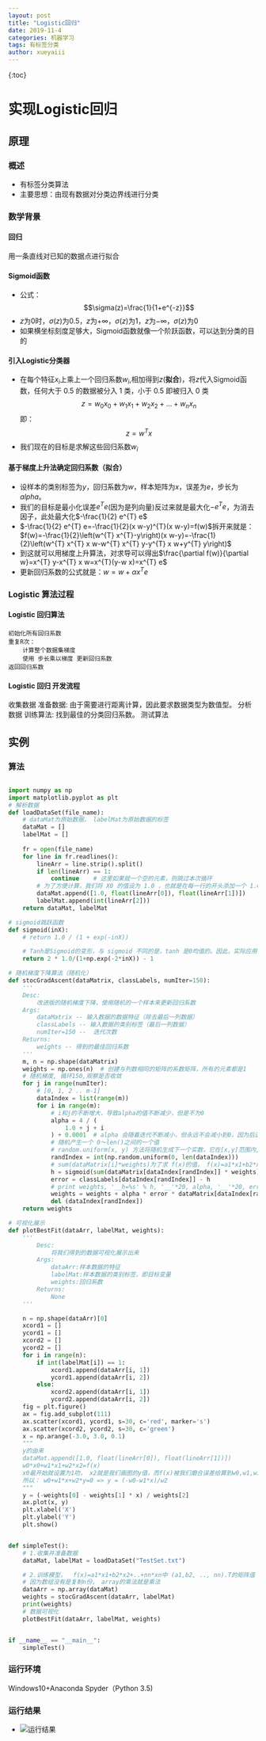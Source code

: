 ```yaml
---
layout: post
title: "Logistic回归"
date: 2019-11-4
categories: 机器学习
tags: 有标签分类
author: xueyaiii
---
```

{:toc}
<head>
    <script src="https://cdn.mathjax.org/mathjax/latest/MathJax.js?config=TeX-AMS-MML_HTMLorMML" type="text/javascript"></script>
    <script type="text/x-mathjax-config">
        MathJax.Hub.Config({
            tex2jax: {
            skipTags: ['script', 'noscript', 'style', 'textarea', 'pre'],
            inlineMath: [['$','$']]
            }
        });
    </script>
</head>

# 实现Logistic回归
## 原理
### 概述
- 有标签分类算法
- 主要思想：由现有数据对分类边界线进行分类  

### 数学背景
#### 回归
用一条直线对已知的数据点进行拟合
#### Sigmoid函数
- 公式：
$$\sigma(z)=\frac{1}{1+e^{-z}}$$
- $z$为0时，$\sigma(z)$为0.5，$z$为$+\infty$，$\sigma(z)$为1，$z$为$-\infty$，$\sigma(z)$为0
- 如果横坐标刻度足够大，Sigmoid函数就像一个阶跃函数，可以达到分类的目的  

#### 引入Logistic分类器
- 在每个特征$x_{i}$上乘上一个回归系数$w_{i}$,相加得到$z$(**拟合**)，将$z$代入Sigmoid函数，任何大于 0.5 的数据被分入 1 类，小于 0.5 即被归入 0 类
$$z=w_{0} x_{0}+w_{1} x_{1}+w_{2} x_{2}+\ldots+w_{n} x_{n}$$
即：
$$z=w^{T} x$$
- 我们现在的目标是求解这些回归系数$w_{i}$  

#### 基于梯度上升法确定回归系数（拟合）
- 设样本的类别标签为$y$，回归系数为$w$，样本矩阵为$x$，误差为$e$，步长为$alpha$。
- 我们的目标是最小化误差$e^{T} e$(因为是列向量)反过来就是最大化$-e^{T} e$，为消去因子，此处最大化$-\frac{1}{2} e^{T} e$
- $-\frac{1}{2} e^{T} e=-\frac{1}{2}(x w-y)^{T}(x w-y)=f(w)$拆开来就是：$f(w)=-\frac{1}{2}\left(w^{T} x^{T}-y\right)(x w-y)=-\frac{1}{2}\left(w^{T} x^{T} x w-w^{T} x^{T} y-y^{T} x w+y^{T} y\right)$
- 到这就可以用梯度上升算法，对求导可以得出$\frac{\partial f(w)}{\partial w}=x^{T} y-x^{T} x w=x^{T}(y-w x)=x^{T} e$
- 更新回归系数的公式就是：$w=w+\alpha x^{T} e$  

### Logistic 算法过程
#### Logistic 回归算法
```
初始化所有回归系数  
重复R次：  
    计算整个数据集梯度
    使用 步长乘以梯度 更新回归系数
返回回归系数
```
#### Logistic 回归 开发流程
收集数据
准备数据: 由于需要进行距离计算，因此要求数据类型为数值型。
分析数据
训练算法: 找到最佳的分类回归系数。
测试算法
## 实例
### 算法
```python

import numpy as np
import matplotlib.pyplot as plt
# 解析数据
def loadDataSet(file_name):
    # dataMat为原始数据， labelMat为原始数据的标签
    dataMat = []
    labelMat = []
    
    fr = open(file_name)
    for line in fr.readlines():
        lineArr = line.strip().split()
        if len(lineArr) == 1:
            continue    # 这里如果就一个空的元素，则跳过本次循环
        # 为了方便计算，我们将 X0 的值设为 1.0 ，也就是在每一行的开头添加一个 1.0 作为 X0
        dataMat.append([1.0, float(lineArr[0]), float(lineArr[1])])
        labelMat.append(int(lineArr[2]))
    return dataMat, labelMat

# sigmoid跳跃函数
def sigmoid(inX):
    # return 1.0 / (1 + exp(-inX))

    # Tanh是Sigmoid的变形，与 sigmoid 不同的是，tanh 是0均值的。因此，实际应用中，tanh 会比 sigmoid 更好。
    return 2 * 1.0/(1+np.exp(-2*inX)) - 1

# 随机梯度下降算法（随机化）
def stocGradAscent(dataMatrix, classLabels, numIter=150):
    '''
    Desc:
        改进版的随机梯度下降，使用随机的一个样本来更新回归系数
    Args:
        dataMatrix -- 输入数据的数据特征（除去最后一列数据）
        classLabels -- 输入数据的类别标签（最后一列数据）
        numIter=150 --  迭代次数
    Returns:
        weights -- 得到的最佳回归系数
    '''
    m, n = np.shape(dataMatrix)
    weights = np.ones(n)  # 创建与列数相同的矩阵的系数矩阵，所有的元素都是1
    # 随机梯度, 循环150,观察是否收敛
    for j in range(numIter):
        # [0, 1, 2 .. m-1]
        dataIndex = list(range(m))
        for i in range(m):
            # i和j的不断增大，导致alpha的值不断减少，但是不为0
            alpha = 4 / (
                1.0 + j + i
            ) + 0.0001  # alpha 会随着迭代不断减小，但永远不会减小到0，因为后边还有一个常数项0.0001
            # 随机产生一个 0～len()之间的一个值
            # random.uniform(x, y) 方法将随机生成下一个实数，它在[x,y]范围内,x是这个范围内的最小值，y是这个范围内的最大值。
            randIndex = int(np.random.uniform(0, len(dataIndex)))
            # sum(dataMatrix[i]*weights)为了求 f(x)的值， f(x)=a1*x1+b2*x2+..+nn*xn
            h = sigmoid(sum(dataMatrix[dataIndex[randIndex]] * weights))
            error = classLabels[dataIndex[randIndex]] - h
            # print weights, '__h=%s' % h, '__'*20, alpha, '__'*20, error, '__'*20, dataMatrix[randIndex]
            weights = weights + alpha * error * dataMatrix[dataIndex[randIndex]]
            del (dataIndex[randIndex])
    return weights

# 可视化展示
def plotBestFit(dataArr, labelMat, weights):
    '''
        Desc:
            将我们得到的数据可视化展示出来
        Args:
            dataArr:样本数据的特征
            labelMat:样本数据的类别标签，即目标变量
            weights:回归系数
        Returns:
            None
    '''

    n = np.shape(dataArr)[0]
    xcord1 = []
    ycord1 = []
    xcord2 = []
    ycord2 = []
    for i in range(n):
        if int(labelMat[i]) == 1:
            xcord1.append(dataArr[i, 1])
            ycord1.append(dataArr[i, 2])
        else:
            xcord2.append(dataArr[i, 1])
            ycord2.append(dataArr[i, 2])
    fig = plt.figure()
    ax = fig.add_subplot(111)
    ax.scatter(xcord1, ycord1, s=30, c='red', marker='s')
    ax.scatter(xcord2, ycord2, s=30, c='green')
    x = np.arange(-3.0, 3.0, 0.1)
    """
    y的由来
    dataMat.append([1.0, float(lineArr[0]), float(lineArr[1])])
    w0*x0+w1*x1+w2*x2=f(x)
    x0最开始就设置为1叻， x2就是我们画图的y值，而f(x)被我们磨合误差给算到w0,w1,w2身上去了
    所以： w0+w1*x+w2*y=0 => y = (-w0-w1*x)/w2   
    """
    y = (-weights[0] - weights[1] * x) / weights[2]
    ax.plot(x, y)
    plt.xlabel('X')
    plt.ylabel('Y')
    plt.show()


def simpleTest():
    # 1.收集并准备数据
    dataMat, labelMat = loadDataSet("TestSet.txt")

    # 2.训练模型，  f(x)=a1*x1+b2*x2+..+nn*xn中 (a1,b2, .., nn).T的矩阵值
    # 因为数组没有是复制n份， array的乘法就是乘法
    dataArr = np.array(dataMat)
    weights = stocGradAscent(dataArr, labelMat)
    print(weights)
    # 数据可视化
    plotBestFit(dataArr, labelMat, weights)


if __name__ == "__main__":
    simpleTest()
```
### 运行环境
Windows10+Anaconda Spyder（Python 3.5)
### 运行结果
- ![运行结果](/image/Logistic.PNG)
